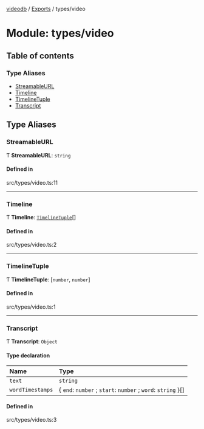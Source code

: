 [videodb](../README.md) / [Exports](../modules.md) / types/video

# Module: types/video

## Table of contents

### Type Aliases

- [StreamableURL](types_video.md#streamableurl)
- [Timeline](types_video.md#timeline)
- [TimelineTuple](types_video.md#timelinetuple)
- [Transcript](types_video.md#transcript)

## Type Aliases

### StreamableURL

Ƭ **StreamableURL**: `string`

#### Defined in

src/types/video.ts:11

___

### Timeline

Ƭ **Timeline**: [`TimelineTuple`](types_video.md#timelinetuple)[]

#### Defined in

src/types/video.ts:2

___

### TimelineTuple

Ƭ **TimelineTuple**: [`number`, `number`]

#### Defined in

src/types/video.ts:1

___

### Transcript

Ƭ **Transcript**: `Object`

#### Type declaration

| Name | Type |
| :------ | :------ |
| `text` | `string` |
| `wordTimestamps` | \{ `end`: `number` ; `start`: `number` ; `word`: `string`  }[] |

#### Defined in

src/types/video.ts:3
